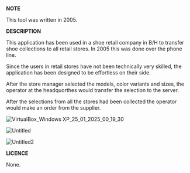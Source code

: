 **NOTE**

This tool was written in 2005.

**DESCRIPTION**

This application has been used in a shoe retail company in B/H to transfer shoe collections to all
retail stores. In 2005 this was done over the phone line.

Since the users in retail stores have not been technically very skilled, the application has been designed
to be effortless on their side.

After the store manager selected the models, color variants and sizes, the operator at the headquorthes
would transfer the selection to the server.

After the selections from all the stores had been collected the operator would make an order from the supplier.

![VirtualBox_Windows XP_25_01_2025_00_19_30](https://github.com/user-attachments/assets/8a5ca35e-c4e1-412b-91fb-07521177c23f)

![Untitled](https://github.com/user-attachments/assets/af6261f5-9555-41d6-ae8a-79adcc72ebf7)

![Untitled2](https://github.com/user-attachments/assets/8bcb6e96-795c-42ac-8770-6c8d1c3887a1)

**LICENCE**

None.

